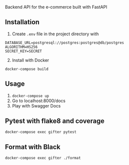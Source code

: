 Backend API for the e-commerce built with FastAPI

## Installation
1. Create `.env` file in the project directory with
```
DATABASE_URL=postgresql://postgres:postgres@db/postgres
ALGORITHM=HS256
SECRET_KEY=SECRET
```
2. Install with Docker
```
docker-compose build
```
## Usage
1. `docker-compose up`
2. Go to localhost:8000/docs
3. Play with Swagger Docs


## Pytest with flake8 and coverage
```
docker-compose exec gifter pytest
```

## Format with Black
```
docker-compose exec gifter ./format
```
